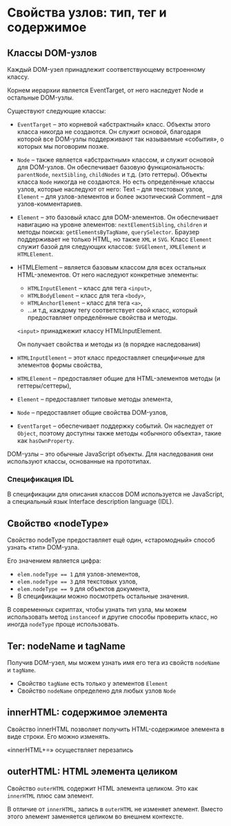 # Свойства узлов: тип, тег и содержимое

## Классы DOM-узлов

Каждый DOM-узел принадлежит соответствующему встроенному классу.

Корнем иерархии является EventTarget, от него наследует Node и остальные DOM-узлы.

Существуют следующие классы:

- `EventTarget` – это корневой «абстрактный» класс. Объекты этого класса никогда не создаются. Он служит основой, благодаря которой все DOM-узлы поддерживают так называемые «события», о которых мы поговорим позже.
- `Node` – также является «абстрактным» классом, и служит основой для DOM-узлов. Он обеспечивает базовую функциональность: `parentNode`, `nextSibling`, `childNodes` и т.д. (это геттеры). Объекты класса `Node` никогда не создаются. Но есть определённые классы узлов, которые наследуют от него: Text – для текстовых узлов, `Element` – для узлов-элементов и более экзотический Comment – для узлов-комментариев.
- `Element` – это базовый класс для DOM-элементов. Он обеспечивает навигацию на уровне элементов: `nextElementSibling`, `children` и методы поиска: `getElementsByTagName`, `querySelector`. Браузер поддерживает не только HTML, но также `XML` и `SVG`. Класс `Element` служит базой для следующих классов: `SVGElement`, `XMLElement` и `HTMLElement`.
- HTMLElement – является базовым классом для всех остальных HTML-элементов. От него наследуют конкретные элементы:
  - `HTMLInputElement` – класс для тега `<input>`,
  - `HTMLBodyElement` – класс для тега `<body>`,
  - `HTMLAnchorElement` – класс для тега `<a>`,
  - …и т.д, каждому тегу соответствует свой класс, который предоставляет определённые свойства и методы.

  `<input>` принаджежит классу HTMLInputElement.

  Он получает свойства и методы из (в порядке наследования)

- `HTMLInputElement` – этот класс предоставляет специфичные для элементов формы свойства,
- `HTMLElement` – предоставляет общие для HTML-элементов методы (и геттеры/сеттеры),
- `Element` – предоставляет типовые методы элемента,
- `Node` – предоставляет общие свойства DOM-узлов,
- `EventTarget` – обеспечивает поддержку событий. Он наследует от `Object`, поэтому доступны также методы «обычного объекта», такие как `hasOwnProperty`.

DOM-узлы – это обычные JavaScript объекты. Для наследования они используют классы, основанные на прототипах.

### Спецификация IDL

В спецификации для описания классов DOM используется не JavaScript, а специальный язык Interface description language (IDL).

## Свойство «nodeType»

Свойство nodeType предоставляет ещё один, «старомодный» способ узнать «тип» DOM-узла.

Его значением является цифра:

- `elem.nodeType == 1` для узлов-элементов,
- `elem.nodeType == 3` для текстовых узлов,
- `elem.nodeType == 9` для объектов документа,
- В спецификации можно посмотреть остальные значения.

В современных скриптах, чтобы узнать тип узла, мы можем использовать метод `instanceof` и другие способы проверить класс, но иногда `nodeType` проще использовать.

## Тег: nodeName и tagName

Получив DOM-узел, мы можем узнать имя его тега из свойств `nodeName` и `tagName`.

- Свойство `tagName` есть только у элементов `Element`
- Свойство `nodeName` определено для любых узлов `Node`

## innerHTML: содержимое элемента

Свойство innerHTML позволяет получить HTML-содержимое элемента в виде строки. Его можно изменять.

«innerHTML+=» осуществляет перезапись

## outerHTML: HTML элемента целиком

Свойство `outerHTML` содержит HTML элемента целиком. Это как `innerHTML` плюс сам элемент.

В отличие от `innerHTML`, запись в `outerHTML` не изменяет элемент. Вместо этого элемент заменяется целиком во внешнем контексте.

